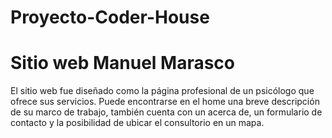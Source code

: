 # Proyecto-Coder-House
# Sitio web Manuel Marasco
El sitio web fue diseñado como la página profesional de un psicólogo que ofrece sus servicios. Puede encontrarse en el home una breve descripción de su marco de trabajo, 
también cuenta con un acerca de, un formulario de contacto y la posibilidad de ubicar el consultorio en un mapa. 
